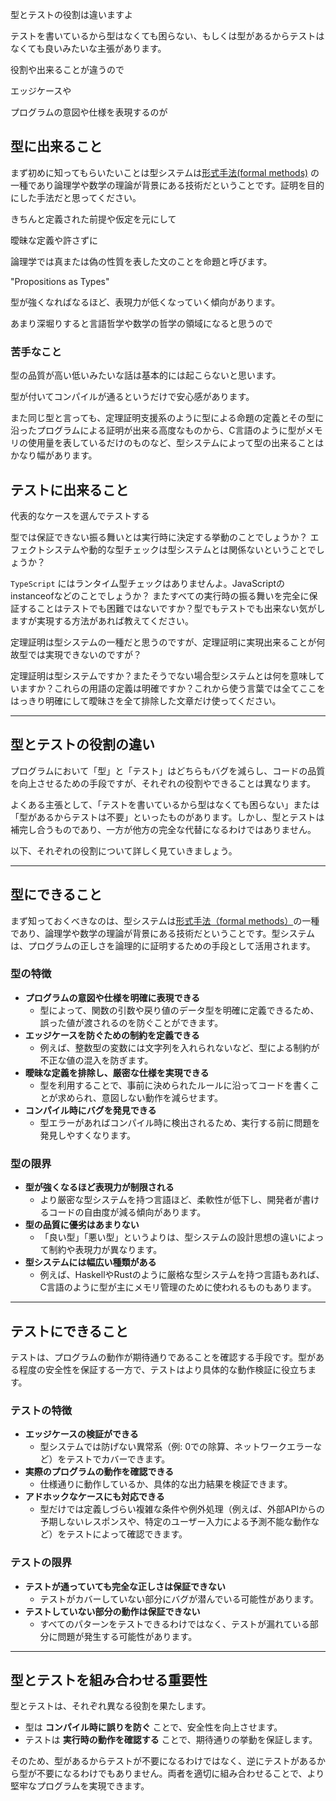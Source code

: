 型とテストの役割は違いますよ

テストを書いているから型はなくても困らない、もしくは型があるからテストはなくても良いみたいな主張があります。

役割や出来ることが違うので

エッジケースや

プログラムの意図や仕様を表現するのが

## 型に出来ること

まず初めに知ってもらいたいことは型システムは[形式手法(formal methods)](https://ja.wikipedia.org/wiki/%E5%BD%A2%E5%BC%8F%E6%89%8B%E6%B3%95) の一種であり論理学や数学の理論が背景にある技術だということです。証明を目的にした手法だと思ってください。

きちんと定義された前提や仮定を元にして

曖昧な定義や許さずに

論理学では真または偽の性質を表した文のことを命題と呼びます。

"Propositions as Types" 

型が強くなればなるほど、表現力が低くなっていく傾向があります。

あまり深堀りすると言語哲学や数学の哲学の領域になると思うので
### 苦手なこと

型の品質が高い低いみたいな話は基本的には起こらないと思います。

型が付いてコンパイルが通るというだけで安心感があります。

また同じ型と言っても、定理証明支援系のように型による命題の定義とその型に沿ったプログラムによる証明が出来る高度なものから、C言語のように型がメモリの使用量を表しているだけのものなど、型システムによって型の出来ることはかなり幅があります。


## テストに出来ること

代表的なケースを選んでテストする

型では保証できない振る舞いとは実行時に決定する挙動のことでしょうか？
エフェクトシステムや動的な型チェックは型システムとは関係ないということでしょうか？

`TypeScript` にはランタイム型チェックはありませんよ。JavaScriptのinstanceofなどのことでしょうか？
またすべての実行時の振る舞いを完全に保証することはテストでも困難ではないですか？型でもテストでも出来ない気がしますが実現する方法があれば教えてください。

定理証明は型システムの一種だと思うのですが、定理証明に実現出来ることが何故型では実現できないのですが？

定理証明は型システムですか？またそうでない場合型システムとは何を意味していますか？これらの用語の定義は明確ですか？これから使う言葉では全てここをはっきり明確にして曖昧さを全て排除した文章だけ使ってください。

---

## 型とテストの役割の違い

プログラムにおいて「型」と「テスト」はどちらもバグを減らし、コードの品質を向上させるための手段ですが、それぞれの役割やできることは異なります。

よくある主張として、「テストを書いているから型はなくても困らない」または「型があるからテストは不要」といったものがあります。しかし、型とテストは補完し合うものであり、一方が他方の完全な代替になるわけではありません。

以下、それぞれの役割について詳しく見ていきましょう。

---

## 型にできること

まず知っておくべきなのは、型システムは[形式手法（formal methods）](https://ja.wikipedia.org/wiki/%E5%BD%A2%E5%BC%8F%E6%89%8B%E6%B3%95)の一種であり、論理学や数学の理論が背景にある技術だということです。型システムは、プログラムの正しさを論理的に証明するための手段として活用されます。

### 型の特徴

- **プログラムの意図や仕様を明確に表現できる**
    - 型によって、関数の引数や戻り値のデータ型を明確に定義できるため、誤った値が渡されるのを防ぐことができます。
- **エッジケースを防ぐための制約を定義できる**
    - 例えば、整数型の変数には文字列を入れられないなど、型による制約が不正な値の混入を防ぎます。
- **曖昧な定義を排除し、厳密な仕様を実現できる**
    - 型を利用することで、事前に決められたルールに沿ってコードを書くことが求められ、意図しない動作を減らせます。
- **コンパイル時にバグを発見できる**
    - 型エラーがあればコンパイル時に検出されるため、実行する前に問題を発見しやすくなります。

### 型の限界

- **型が強くなるほど表現力が制限される**
    - より厳密な型システムを持つ言語ほど、柔軟性が低下し、開発者が書けるコードの自由度が減る傾向があります。
- **型の品質に優劣はあまりない**
    - 「良い型」「悪い型」というよりは、型システムの設計思想の違いによって制約や表現力が異なります。
- **型システムには幅広い種類がある**
    - 例えば、HaskellやRustのように厳格な型システムを持つ言語もあれば、C言語のように型が主にメモリ管理のために使われるものもあります。

---

## テストにできること

テストは、プログラムの動作が期待通りであることを確認する手段です。型がある程度の安全性を保証する一方で、テストはより具体的な動作検証に役立ちます。

### テストの特徴

- **エッジケースの検証ができる**
    - 型システムでは防げない異常系（例: 0での除算、ネットワークエラーなど）をテストでカバーできます。
- **実際のプログラムの動作を確認できる**
    - 仕様通りに動作しているか、具体的な出力結果を検証できます。
- **アドホックなケースにも対応できる**
    - 型だけでは定義しづらい複雑な条件や例外処理（例えば、外部APIからの予期しないレスポンスや、特定のユーザー入力による予測不能な動作など）をテストによって確認できます。

### テストの限界

- **テストが通っていても完全な正しさは保証できない**
    - テストがカバーしていない部分にバグが潜んでいる可能性があります。
- **テストしていない部分の動作は保証できない**
    - すべてのパターンをテストできるわけではなく、テストが漏れている部分に問題が発生する可能性があります。

---

## 型とテストを組み合わせる重要性

型とテストは、それぞれ異なる役割を果たします。

- 型は **コンパイル時に誤りを防ぐ** ことで、安全性を向上させます。
- テストは **実行時の動作を確認する** ことで、期待通りの挙動を保証します。

そのため、型があるからテストが不要になるわけではなく、逆にテストがあるから型が不要になるわけでもありません。両者を適切に組み合わせることで、より堅牢なプログラムを実現できます。